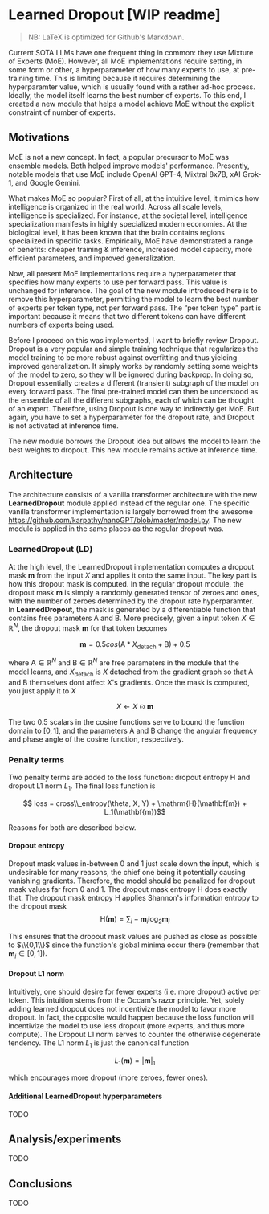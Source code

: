# Learned Dropout [WIP readme]
> NB: LaTeX is optimized for Github's Markdown. 

Current SOTA LLMs have one frequent thing in common: they use Mixture of Experts (MoE). However, all MoE implementations require setting, in some form or other, a hyperparameter of how many experts to use, at pre-training time. This is limiting because it requires determining the hyperparamter value, which is usually found with a rather ad-hoc process. Ideally, the model itself learns the best number of experts. To this end, I created a new module that helps a model achieve MoE without the explicit constraint of number of experts.

## Motivations

MoE is not a new concept. In fact, a popular precursor to MoE was ensemble models. Both helped improve models' performance. Presently, notable models that use MoE include OpenAI GPT-4, Mixtral 8x7B, xAI Grok-1, and Google Gemini.

What makes MoE so popular? First of all, at the intuitive level, it mimics how intelligence is organized in the real world. Across all scale levels, intelligence is specialized. For instance, at the societal level, intelligence specialization manifests in highly specialized modern economies. At the biological level, it has been known that the brain contains regions specialized in specific tasks. Empirically, MoE have demonstrated a range of benefits: cheaper training & inference, increased model capacity, more efficient parameters, and improved generalization.

Now, all present MoE implementations require a hyperparameter that specifies how many experts to use per forward pass. This value is unchanged for inference. The goal of the new module introduced here is to remove this hyperparameter, permitting the model to learn the best number of experts per token type, not per forward pass. The “per token type” part is important because it means that two different tokens can have different numbers of experts being used.

Before I proceed on this was implemented, I want to briefly review Dropout. Dropout is a very popular and simple training technique that regularizes the model training to be more robust against overfitting and thus yielding improved generalization. It simply works by randomly setting some weights of the model to zero, so they will be ignored during backprop. In doing so, Dropout essentially creates a different (transient) subgraph of the model on every forward pass. The final pre-trained model can then be understood as the ensemble of all the different subgraphs, each of which can be thought of an expert. Therefore, using Dropout is one way to indirectly get MoE. But again, you have to set a hyperparameter for the dropout rate, and Dropout is not activated at inference time.

The new module borrows the Dropout idea but allows the model to learn the best weights to dropout. This new module remains active at inference time.

## Architecture

The architecture consists of a vanilla transformer architecture with the new **LearnedDropout** module applied instead of the regular one. The specific vanilla transformer implementation is largely borrowed from the awesome https://github.com/karpathy/nanoGPT/blob/master/model.py. The new module is applied in the same places as the regular dropout was.

### LearnedDropout (LD)

At the high level, the LearnedDropout implementation computes a dropout mask $\mathbf{m}$ from the input $X$ and applies it onto the same input. The key part is how this dropout mask is computed. In the regular dropout module, the dropout mask $\mathbf{m}$ is simply a randomly generated tensor of zeroes and ones, with the number of zeroes determined by the dropout rate hyperparamter. In **LearnedDropout**, the mask is generated by a differentiable function that contains free parameters $\mathrm{A}$ and $\mathrm{B}$. More precisely, given a input token $X \in \mathbb{R}^{N}$, the dropout mask $\mathbf{m}$ for that token becomes

$$\mathbf{m} =  0.5 cos(\mathrm{A} * X_{\text{detach}} + \mathrm{B}) + 0.5$$ 

where $\mathrm{A} \in \mathbb{R}^{N}$ and $\mathrm{B} \in \mathbb{R}^{N}$ are free parameters in the module that the model learns, and $X_{\text{detach}}$ is $X$ detached from the gradient graph so that $\mathrm{A}$ and $\mathrm{B}$ themselves dont affect $X$'s gradients. Once the mask is computed, you just apply it to $X$

$$ X \leftarrow X \odot \mathbf{m}$$

The two $0.5$ scalars in the cosine functions serve to bound the function domain to $[0,1]$, and the parameters $\mathrm{A}$ and $\mathrm{B}$ change the angular frequency and phase angle of the cosine function, respectively. 

### Penalty terms

Two penalty terms are added to the loss function: dropout entropy $\mathrm{H}$ and dropout L1 norm ${L_1}$. The final loss function is

$$ loss = cross\\_entropy(\theta, X, Y) + \mathrm{H}(\mathbf{m}) + L_1(\mathbf{m})$$

Reasons for both are described below.

#### Dropout entropy

Dropout mask values in-between 0 and 1 just scale down the input, which is undesirable for many reasons, the chief one being it potentially causing vanishing gradients. Therefore, the model should be penalized for dropout mask values far from 0 and 1. The dropout mask entropy $\mathrm{H}$ does exactly that. The dropout mask entropy $\mathrm{H}$ applies Shannon's information entropy to the dropout mask
$$\mathrm{H}(\mathbf{m}) =  \sum_{i}-\mathbf{m}_i\log_2\mathbf{m}_i $$

This ensures that the dropout mask values are pushed as close as possible to $\\{0,1\\}$ since the function's global minima occur there (remember that $\mathbf{m}_i \in [0,1]$).

#### Dropout L1 norm

Intuitively, one should desire for fewer experts (i.e. more dropout) active per token. This intuition stems from the Occam's razor principle. Yet, solely adding learned dropout does not incentivize the model to favor more dropout. In fact, the opposite would happen because the loss function will incentivize the model to use less dropout (more experts, and thus more compute). The Dropout L1 norm serves to counter the otherwise degenerate tendency. The L1 norm ${L_1}$ is just the canonical function

$$ L_1(\mathbf{m}) = |\mathbf{m}|_1$$

which encourages more dropout (more zeroes, fewer ones).

#### Additional LearnedDropout hyperparameters

TODO

## Analysis/experiments

TODO

## Conclusions

TODO